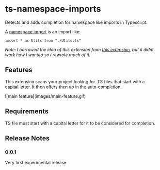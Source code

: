 # ts-namespace-imports

Detects and adds completion for namespace like imports in Typescript.

A [namespace import](http://exploringjs.com/es6/ch_modules.html#_importing-styles) is an import like:

```
import * as Utils from "./Utils.ts"
```

_Note: I borrowed the idea of this extension from [this extension](https://github.com/Asana/typescript-namespace-imports-vscode-plugin), but it didnt work how I wanted so I rewrote much of it._

## Features

This extension scans your project looking for .TS files that start with a capital letter. It then offers then up in the auto-completion.

\!\[main feature\]\(images/main-feature.gif\)

## Requirements

TS file must start with a capital letter for it to be considered for completion.

## Release Notes

### 0.0.1

Very first experimental release
